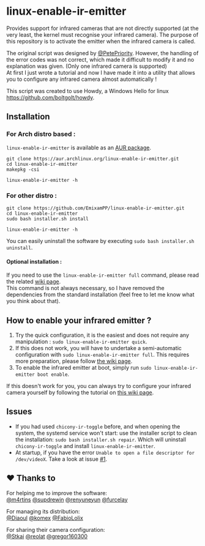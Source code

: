 # linux-enable-ir-emitter
Provides support for infrared cameras that are not directly supported (at the very least, the kernel must recognise your infrared camera). The purpose of this repository is to activate the emitter when the infrared camera is called. 

The original script was designed by [@PetePriority](https://github.com/PetePriority/chicony-ir-toggle). However, the handling of the error codes was not correct, which made it difficult to modify it and no explanation was given. (Only one infrared camera is supported)\
At first I just wrote a tutorial and now I have made it into a utility that allows you to configure any infrared camera almost automatically !

This script was created to use Howdy, a Windows Hello for linux <https://github.com/boltgolt/howdy>.

## Installation
### For Arch distro based :
`linux-enable-ir-emitter` is available as an [AUR package](https://aur.archlinux.org/packages/linux-enable-ir-emitter/).
``` shell
git clone https://aur.archlinux.org/linux-enable-ir-emitter.git
cd linux-enable-ir-emitter
makepkg -csi

linux-enable-ir-emitter -h
```

### For other distro :
``` shell
git clone https://github.com/EmixamPP/linux-enable-ir-emitter.git
cd linux-enable-ir-emitter
sudo bash installer.sh install

linux-enable-ir-emitter -h
```

You can easily uninstall the software by executing `sudo bash installer.sh uninstall`.

#### Optional installation :
If you need to use the `linux-enable-ir-emitter full` command, please read the related [wiki page](https://github.com/EmixamPP/linux-enable-ir-emitter/wiki/Semi-automatic-configuration).\
This command is not always necessary, so I have removed the dependencies from the standard installation (feel free to let me know what you think about that). 

## How to enable your infrared emitter ?
1. Try the quick configuration, it is the easiest and does not require any manipulation : `sudo linux-enable-ir-emitter quick`.
2. If this does not work, you will have to undertake a semi-automatic configuration with `sudo linux-enable-ir-emitter full`.
This requires more preparation, please follow [the wiki page](https://github.com/EmixamPP/linux-enable-ir-emitter/wiki/Semi-automatic-configuration). 
3. To enable the infrared emitter at boot, simply run `sudo linux-enable-ir-emitter boot enable`.

If this doesn't work for you, you can always try to configure your infrared camera yourself by following the tutorial on [this wiki page](https://github.com/EmixamPP/linux-enable-ir-emitter/wiki/Manual-configuration).

## Issues
- If you had used `chicony-ir-toggle` before, and when opening the system, the systemd service won't start: use the installer script to clean the installation: `sudo bash installer.sh repair`. Which will uninstall `chicony-ir-toggle` and install `linux-enable-ir-emitter`. 
- At startup, if you have the error `Unable to open a file descriptor for /dev/videoX`. Take a look at issue [#1](https://github.com/EmixamPP/linux-enable-ir-emitter/issues/1).

## :hearts: Thanks to
For helping me to improve the software:\
[@m4rtins](https://github.com/m4rtins) [@supdrewin](https://github.com/supdrewin) [@renyuneyun](https://github.com/renyuneyun) [@furcelay](https://github.com/furcelay)

For managing its distribution:\
[@Diaoul](https://github.com/Diaoul) [@komex](https://github.com/komex) [@FabioLolix](https://github.com/FabioLolix)

For sharing their camera configuration:\
[@Stkai](https://github.com/Stkai) [@reolat](https://github.com/reolat) [@gregor160300](https://github.com/gregor160300)

